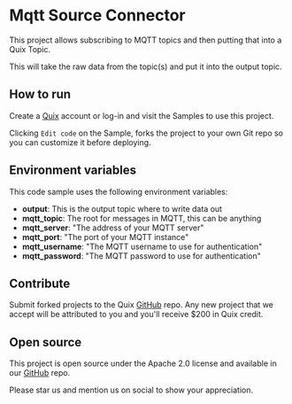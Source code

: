 # Mqtt Source Connector

This project allows subscribing to MQTT topics and then putting that into a Quix Topic.

This will take the raw data from the topic(s) and put it into the output topic.

## How to run

Create a [Quix](https://portal.platform.quix.ai/self-sign-up?xlink=github) account or log-in and visit the Samples to use this project.

Clicking `Edit code` on the Sample, forks the project to your own Git repo so you can customize it before deploying.

## Environment variables

This code sample uses the following environment variables:

- **output**: This is the output topic where to write data out
- **mqtt_topic**: The root for messages in MQTT, this can be anything
- **mqtt_server**: "The address of your MQTT server"
- **mqtt_port**: "The port of your MQTT instance"
- **mqtt_username**: "The MQTT username to use for authentication"
- **mqtt_password**: "The MQTT password to use for authentication"

## Contribute

Submit forked projects to the Quix [GitHub](https://github.com/quixio/quix-samples) repo. Any new project that we accept will be attributed to you and you'll receive $200 in Quix credit.

## Open source

This project is open source under the Apache 2.0 license and available in our [GitHub](https://github.com/quixio/quix-samples) repo.

Please star us and mention us on social to show your appreciation.
